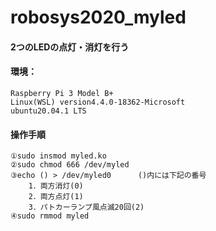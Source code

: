 # robosys2020_myled
####  2つのLEDの点灯・消灯を行う

#### 環境：
	Raspberry Pi 3 Model B+ 
	Linux(WSL) version4.4.0-18362-Microsoft 
	ubuntu20.04.1 LTS


#### 操作手順
	①sudo insmod myled.ko
	②sudo chmod 666 /dev/myled 
	③echo () > /dev/myled0      ()内には下記の番号 
		1．両方消灯(0)
		2．両方点灯(1)
 		3．パトカーランプ風点滅20回(2)
	④sudo rmmod myled
